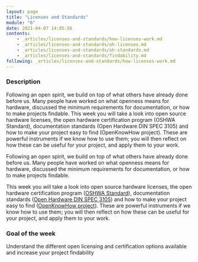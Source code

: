 ```yaml
---
layout: page
title: "Licenses and Standards"
module: "6"
date: 2021-04-07 14:05:56
contents:
    - _articles/licenses-and-standards/how-licenses-work.md
    - _articles/licenses-and-standards/oh-licenses.md
    - _articles/licenses-and-standards/oh-standards.md
    - _articles/licenses-and-standards/findability.md
following: _articles/licenses-and-standards/how-licenses-work.md
---
```


### Description
Following an open spirit, we build on top of what others have already done before us. Many people have worked on what openness means for hardware, discussed the minimum requirements for documentation, or how to make projects findable. This week you will take a look into open source hardware licenses, the open hardware certification program (OSHWA Standard), documentation standards (Open Hardware DIN SPEC 3105) and how to make your project easy to find (OpenKnowHow project). These are powerful instruments if we know how to use them; you will then reflect on how these can be useful for your project, and apply them to your work.

Following an open spirit, we build on top of what others have already done before us. Many people have worked on what openness means for hardware, discussed the minimum requirements for documentation, or how to make projects findable. 

This week you will take a look into open source hardware licenses, the open hardware certification program ([OSHWA Standard](https://certification.oshwa.org/)), documentation standards ([Open Hardware DIN SPEC 3105](https://wiki.opensourceecology.org/wiki/DIN_SPEC_3105)) and how to make your project easy to find ([OpenKnowHow project](https://openknowhow.org/)). These are powerful instruments if we know how to use them; you will then reflect on how these can be useful for your project, and apply them to your work.



### Goal of the week
Understand the different open licensing and certification options available and increase your project findability

<!--### Assignments (to be distributed among submodules)
**Licensing**
- Choose a license or several licenses depending on the types of content you are providing.
- If you are using parts of other projects with licenses check if you attribute them correctl
**Findability**
- Follow these instructions to create a .yml file to include your project in openknowhow.org (You can use this online form to create the .yml file)
**Documentation**
- Go through the standards and see which applies for your project
- Revisit your documentation and adjust it.
- Follow our checklist to update your documentation so it is one step closer to fulfill DIN SPEC 3105
-->

